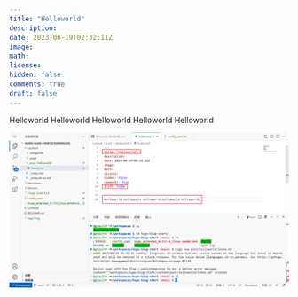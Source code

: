 ```yaml
---
title: "Helloworld"
description: 
date: 2023-06-19T02:32:11Z
image: 
math: 
license: 
hidden: false
comments: true
draft: false
---
```


Helloworld Helloworld Helloworld Helloworld Helloworld

![Alt text](image.png)